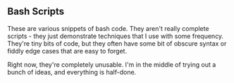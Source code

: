 ## Bash Scripts

These are various snippets of bash code. They aren't really complete scripts - they just demonstrate techniques that I use with some frequency. They're tiny bits of code, but they often have some bit of obscure syntax or fiddly edge cases that are easy to forget.

Right now, they're completely unusable. I'm in the middle of trying out a bunch of ideas, and everything is half-done.
